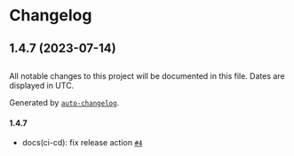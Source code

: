 # Changelog

## 1.4.7 (2023-07-14)

##

All notable changes to this project will be documented in this file. Dates are displayed in UTC.

Generated by [`auto-changelog`](https://github.com/CookPete/auto-changelog).

#### 1.4.7

- docs(ci-cd): fix release action [`#4`](https://github.com/wirecli/wire-cli/pull/4)